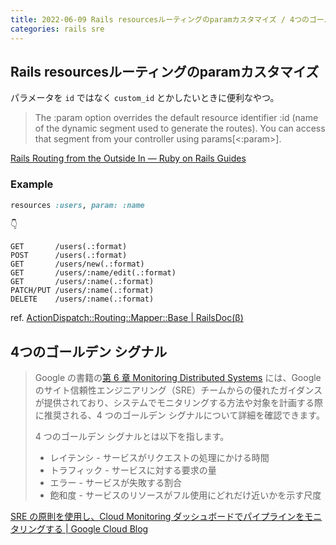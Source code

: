 ```yaml
---
title: 2022-06-09 Rails resourcesルーティングのparamカスタマイズ / 4つのゴールデン シグナル
categories: rails sre
---
```


## Rails resourcesルーティングのparamカスタマイズ

パラメータを `id` ではなく `custom_id` とかしたいときに便利なやつ。

> The :param option overrides the default resource identifier :id (name of the dynamic segment used to generate the routes). You can access that segment from your controller using params[<:param>].

[Rails Routing from the Outside In — Ruby on Rails Guides](https://guides.rubyonrails.org/routing.html)


### Example

```rb
resources :users, param: :name
```

👇

```
GET       /users(.:format)
POST      /users(.:format)
GET       /users/new(.:format)
GET       /users/:name/edit(.:format)
GET       /users/:name(.:format)
PATCH/PUT /users/:name(.:format)
DELETE    /users/:name(.:format)
```

ref. [ActionDispatch::Routing::Mapper::Base \| RailsDoc(β)](https://railsdoc.github.io/6.1/classes/ActionDispatch/Routing/Mapper/Base.html#method-i-match-label-Options)

## 4つのゴールデン シグナル

> Google の書籍の[第 6 章 Monitoring Distributed Systems](https://sre.google/sre-book/monitoring-distributed-systems/) には、Google のサイト信頼性エンジニアリング（SRE）チームからの優れたガイダンスが提供されており、システムでモニタリングする方法や対象を計画する際に推奨される、4 つのゴールデン シグナルについて詳細を確認できます。 
>
> 4 つのゴールデン シグナルとは以下を指します。
> 
> - レイテンシ - サービスがリクエストの処理にかける時間
> - トラフィック - サービスに対する要求の量
> - エラー - サービスが失敗する割合
> - 飽和度 - サービスのリソースがフル使用にどれだけ近いかを示す尺度

[SRE の原則を使用し、Cloud Monitoring ダッシュボードでパイプラインをモニタリングする \| Google Cloud Blog](https://cloud.google.com/blog/ja/products/management-tools/the-right-metrics-to-monitor-cloud-data-pipelines)
